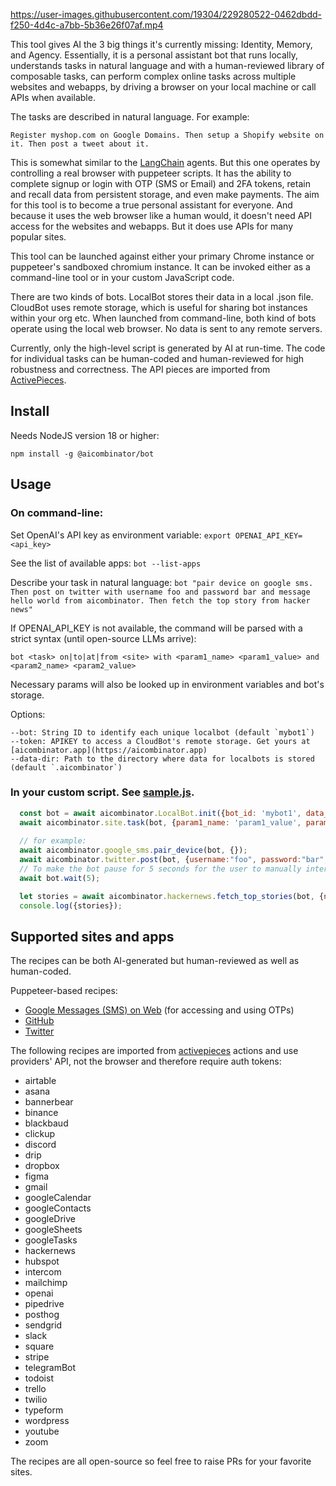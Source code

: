 

https://user-images.githubusercontent.com/19304/229280522-0462dbdd-f250-4d4c-a7bb-5b36e26f07af.mp4


This tool gives AI the 3 big things it's currently missing: Identity, Memory, and Agency. Essentially, it is a personal assistant bot that runs locally, understands tasks in natural language and with a human-reviewed library of composable tasks, can perform complex online tasks across multiple websites and webapps, by driving a browser on your local machine or call APIs when available.

The tasks are described in natural language. For example: 

`Register myshop.com on Google Domains. Then setup a Shopify website on it. Then post a tweet about it.` 

This is somewhat similar to the [LangChain](https://langchain.com/) agents. But this one operates by controlling a real browser with puppeteer scripts. It has the ability to complete signup or login with OTP (SMS or Email) and 2FA tokens, retain and recall data from persistent storage, and even make payments. The aim for this tool is to become a true personal assistant for everyone. And because it uses the web browser like a human would, it doesn't need API access for the websites and webapps. But it does use APIs for many popular sites.

This tool can be launched against either your primary Chrome instance or puppeteer's sandboxed chromium instance. It can be invoked either as a command-line tool or in your custom JavaScript code.

There are two kinds of bots. LocalBot stores their data in a local .json file. CloudBot uses remote storage, which is useful for sharing bot instances within your org etc. When launched from command-line, both kind of bots operate using the local web browser. No data is sent to any remote servers.

Currently, only the high-level script is generated by AI at run-time. The code for individual tasks can be human-coded and human-reviewed for high robustness and correctness. The API pieces are imported from [ActivePieces](https://github.com/activepieces/activepieces).

## Install

Needs NodeJS version 18 or higher:

`npm install -g @aicombinator/bot`

## Usage

### On command-line:

Set OpenAI's API key as environment variable:
`export OPENAI_API_KEY=<api_key>`

See the list of available apps:
`bot --list-apps`

Describe your task in natural language:
`bot "pair device on google sms. Then post on twitter with username foo and password bar and message hello world from aicombinator. Then fetch the top story from hacker news"`

If OPENAI_API_KEY is not available, the command will be parsed with a strict syntax (until open-source LLMs arrive):

`bot <task> on|to|at|from <site> with <param1_name> <param1_value> and <param2_name> <param2_value>`

Necessary params will also be looked up in environment variables and bot's storage.

Options:
```
--bot: String ID to identify each unique localbot (default `mybot1`)
--token: APIKEY to access a CloudBot's remote storage. Get yours at [aicombinator.app](https://aicombinator.app)
--data-dir: Path to the directory where data for localbots is stored (default `.aicombinator`)
```

### In your custom script. See [sample.js](sample.js).

```js
  const bot = await aicombinator.LocalBot.init({bot_id: 'mybot1', data_dir: null});
  await aicombinator.site.task(bot, {param1_name: 'param1_value', param2_name: 'param2_value'})
  
  // for example:
  await aicombinator.google_sms.pair_device(bot, {});
  await aicombinator.twitter.post(bot, {username:"foo", password:"bar", message: 'Hello world from aicombinator'});
  // To make the bot pause for 5 seconds for the user to manually intervene (for eg: solving captcha):
  await bot.wait(5);

  let stories = await aicombinator.hackernews.fetch_top_stories(bot, {number_of_stories: 1});
  console.log({stories});
```

## Supported sites and apps

The recipes can be both AI-generated but human-reviewed as well as human-coded.

Puppeteer-based recipes:

- [Google Messages (SMS) on Web](google_sms.js) (for accessing and using OTPs)
- [GitHub](github.js)
- [Twitter](twitter.js)

The following recipes are imported from [activepieces](https://github.com/activepieces/activepieces/tree/main/packages/pieces) actions and use providers' API, not the browser and therefore require auth tokens:

- airtable
- asana
- bannerbear
- binance
- blackbaud
- clickup
- discord
- drip
- dropbox
- figma
- gmail
- googleCalendar
- googleContacts
- googleDrive
- googleSheets
- googleTasks
- hackernews
- hubspot
- intercom
- mailchimp
- openai
- pipedrive
- posthog
- sendgrid
- slack
- square
- stripe
- telegramBot
- todoist
- trello
- twilio
- typeform
- wordpress
- youtube
- zoom

The recipes are all open-source so feel free to raise PRs for your favorite sites.
